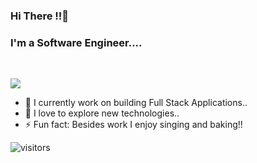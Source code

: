 
### Hi There !!👋

### I'm a Software Engineer....
 <br>

<p>
  <!-- <a href="https://jmathiasj.github.io/portfolio/" target="_blank">
    <img src="https://img.shields.io/badge/portfolio-FF4500?logoColor=white&style=for-the-badge" />
  </a> -->
    <a href="https://in.linkedin.com/in/jenell-mathias-028704145" target="_blank">
    <img src="https://img.shields.io/badge/linkedin-%230077B5.svg?&style=for-the-badge&logo=linkedin&logoColor=white" />
  </a>
</p>

- 🔭 I currently work on building Full Stack Applications..
- 🤔 I love to explore new technologies..
- ⚡ Fun fact: Besides work I enjoy singing and baking!!



![visitors](https://badges.pufler.dev/visits/jmathiasj/jmathiasj)
<br>


